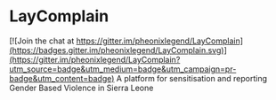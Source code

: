 # LayComplain

[![Join the chat at https://gitter.im/pheonixlegend/LayComplain](https://badges.gitter.im/pheonixlegend/LayComplain.svg)](https://gitter.im/pheonixlegend/LayComplain?utm_source=badge&utm_medium=badge&utm_campaign=pr-badge&utm_content=badge)
A platform for sensitisation and reporting Gender Based Violence in Sierra Leone
